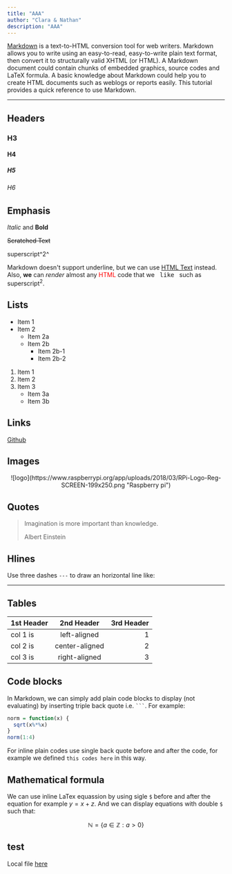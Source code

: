 ```yaml
---
title: "AAA"
author: "Clara & Nathan"
description: "AAA"
---
```


[Markdown](https://daringfireball.net/projects/markdown/) is a text-to-HTML conversion tool for web writers. Markdown allows you to write using an easy-to-read, easy-to-write plain text format, then convert it to structurally valid XHTML (or HTML). A Markdown document could contain chunks of embedded graphics, source codes and LaTeX formula. A basic knowledge about Markdown could help you to create HTML documents such as weblogs or reports easily. This tutorial provides a quick reference to use Markdown.

---

## Headers
### H3
#### H4
##### H5
###### H6

## Emphasis
*Italic* and **Bold**

~~Scratched Text~~

superscript^2^

Markdown doesn't support underline, but we can use <u>HTML Text</u> instead. Also, <b>we</b> can <i>render</i> almost any <span style="color:red;">HTML</span> code that we &nbsp; <kbd>like</kbd>  &nbsp; such as superscript<sup>2</sup>.

## Lists
- Item 1
- Item 2
    - Item 2a
    - Item 2b
        - Item 2b-1
        - Item 2b-2

1. Item 1
2. Item 2
3. Item 3
    - Item 3a
    - Item 3b

## Links
[Github](http://www.github.com/)

## Images
<p align="center">
![logo](https://www.raspberrypi.org/app/uploads/2018/03/RPi-Logo-Reg-SCREEN-199x250.png "Raspberry pi")
</p>


## Quotes
> Imagination is more important than knowledge.
>
> Albert Einstein

## Hlines
Use three dashes `---` to draw an horizontal line like:

---

## Tables
1st Header|2nd Header|3rd Header
:---|:---:|---: 
col 1 is|left-aligned|1           
col 2 is|center-aligned|2
col 3 is|right-aligned|3

## Code blocks
In Markdown, we can simply add plain code blocks to display (not evaluating) by inserting triple back quote i.e. ` ``` `. For example:
```r
norm = function(x) {
  sqrt(x%*%x)
}
norm(1:4)
```

For inline plain codes use single back quote before and after the code, for example we defined `this codes here` in this way.

## Mathematical formula
We can use inline LaTex equassion by using sigle `$` before and after the equation for example $y = x + z$. And we can display equations with double `$` such that:

$$\mathbb{N} = \{ a \in \mathbb{Z} : a > 0 \}$$


## test
Local file [here](./ggg.md)
